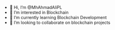 - 👋 Hi, I’m @MhAhmadAliPL
- 👀 I’m interested in Blockchain
- 🌱 I’m currently learning Blockchain Development
- 💞️ I’m looking to collaborate on blockchain projects

<!---
MhAhmadAliPL/MhAhmadAliPL is a ✨ special ✨ repository because its `README.md` (this file) appears on your GitHub profile.
You can click the Preview link to take a look at your changes.
--->
